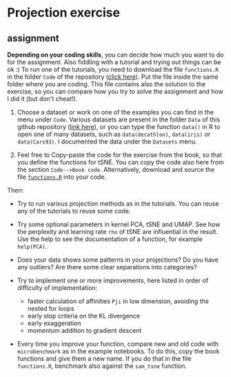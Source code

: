 # Projection exercise


## assignment

**Depending on your coding skills**, you can decide how much you want to do for the assignment. Also fiddling with a tutorial and trying out things can be ok :) To run one of the tutorials, you need to download the file `functions.R` in the folder `Code` of the repository ([click here](https://github.com/SamueleSoraggi/Projection_and_clustering_tutorial/blob/main/Code/functions.R)). Put the file inside the same folder where you are coding. This file contains also the solution to the exercise, so you can compare how you try to solve the assignment and how I did it (but don't cheat!).

1) Choose a dataset or work on one of the examples you can find in the menu under `Code`. Various datasets are present in the folder `Data` of this github repository ([link here](https://github.com/SamueleSoraggi/Projection_and_clustering_tutorial/tree/main/Data)), or you can type the function `data()` in R to open one of many datasets, such as `data(decathlon)`, `data(iris)` or `data(Cars93)`. I documented the data under the `Datasets` menu.

2) Feel free to Copy-paste the code for the exercise from the book, so that you define the functions for tSNE. You can copy the code also here from the section `Code-->Book code`. Alternatively, download and source the file [`functions.R`](https://github.com/SamueleSoraggi/Projection_and_clustering_tutorial/blob/main/Code/functions.R) into your code.

Then:

- Try to run various projection methods as in the tutorials. You can reuse any of the tutorials to reuse some code. 

- Try some optional parameters in kernel PCA, tSNE and UMAP. See how the perplexity and learning rate `rho` of tSNE are influential in the result. Use the help to see the documentation of a function, for example `help(PCA)`.

- Does your data shows some patterns in your projections? Do you have any outliers? Are there some clear separations into categories?

- Try to implement one or more improvements, here listed in order of difficulty of implementation:
  - faster calculation of affinities `Pji` in low dimension, avoiding the nested for loops
  - early stop criteria on the KL divergence
  - early exaggeration 
  - momentum addition to gradient descent

- Every time you improve your function, compare new and old code with `microbenchmark` as in the example notebooks. To do this, copy the book functions and give them a new name. If you do that in the file `functions.R`, benchmark also against the `sam_tsne` function.
